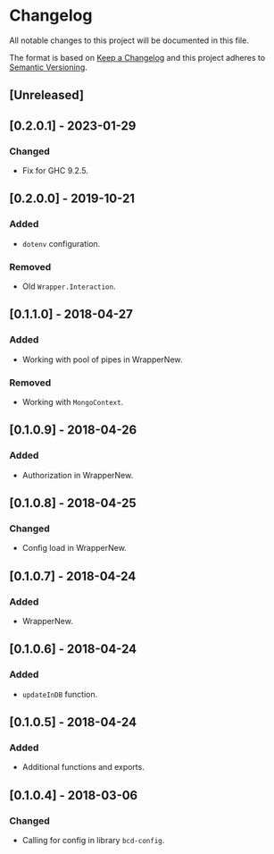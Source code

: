 # Changelog
All notable changes to this project will be documented in this file.

The format is based on [Keep a Changelog](http://keepachangelog.com/en/1.0.0/)
and this project adheres to [Semantic Versioning](http://semver.org/spec/v2.0.0.html).

## [Unreleased]

## [0.2.0.1] - 2023-01-29
### Changed
- Fix for GHC 9.2.5.

## [0.2.0.0] - 2019-10-21
### Added
- `dotenv` configuration.
### Removed
- Old `Wrapper.Interaction`.

## [0.1.1.0] - 2018-04-27
### Added
- Working with pool of pipes in WrapperNew.
### Removed
- Working with `MongoContext`.

## [0.1.0.9] - 2018-04-26
### Added
- Authorization in WrapperNew.

## [0.1.0.8] - 2018-04-25
### Changed
- Config load in WrapperNew.

## [0.1.0.7] - 2018-04-24
### Added
- WrapperNew.

## [0.1.0.6] - 2018-04-24
### Added
- `updateInDB` function.

## [0.1.0.5] - 2018-04-24
### Added
- Additional functions and exports.


## [0.1.0.4] - 2018-03-06
### Changed
- Calling for config in library `bcd-config`.
